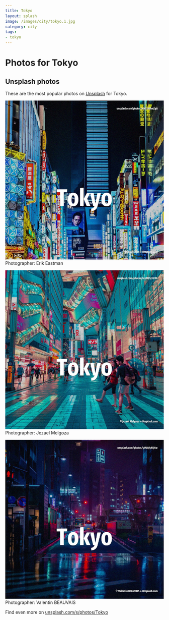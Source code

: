 ```yaml
---
title: Tokyo
layout: splash
image: /images/city/tokyo.1.jpg
category: city
tags:
- tokyo
---
```

# Photos for Tokyo
 
## Unsplash photos
These are the most popular photos on [Unsplash](https://unsplash.com) for Tokyo.
 
![Tokyo](/images/city/tokyo.1.jpg)
Photographer:  Erik Eastman
 
![Tokyo](/images/city/tokyo.2.jpg)
Photographer:  Jezael Melgoza
 
![Tokyo](/images/city/tokyo.3.jpg)
Photographer:  Valentin BEAUVAIS
 
Find even more on [unsplash.com/s/photos/Tokyo](https://unsplash.com/s/photos/Tokyo)
 
